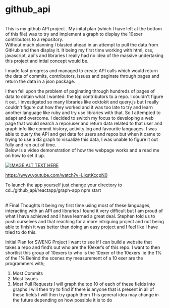 # github_api
<br/>
This is my github API project . My inital plan (which I have left at the bottom of this file) was to try and implement a graph to display the 10exer contributors to a repository.

<br />
Without much planning I blasted ahead in an attempt to pull the data from GitHub and then display it. It being my first time working with html, css, javascript, api's and libraries I really had no idea of the massive undertaking this project and intial concept would be.

I made fast progress and managed to create API calls which would return the data of commits, contributors, issues and paginate through pages and return the data in a json package.

I then fell upon the problem of paginating through hundreds of pages of data to obtain what I wanted: the top contributors to a repo. I couldn't figure it out. I investigated so many libraries like ocktokit and query.js but I really couldn't figure out how they worked and it was too late to try and learn another language like ruby and try use libraries with that. So I attempted to adapt and overcome. I decided to switch my focus to developing a web page that would search a repo/user and return data related to that user and graph info like commit history, activity log and favourite languages. I was able to query the API and get data for users and repos but when it came to trying to use a d3 graph to visualize this data, I was unable to figure it out fully and ran out of time.
<br />
Below is a video demonstration of how the webpage works and a read me on how to set it up. 

[![IMAGE ALT TEXT HERE](https://img.youtube.com/vi/LixstKccpN0/0.jpg)](https://www.youtube.com/watch?v=LixstKccpN0)

https://www.youtube.com/watch?v=LixstKccpN0

To launch the app yourself just change your directory to
cd../github_api/reactapp/graph-app
npm start

<br />
# Final Thoughts
It being my first time using most of these languages, interacting with an API and libraries I found it very difficult but I am proud of what I have achieved and I have learned a great deal. Stephen told us to push ourselves and that reaching for a more intriguing project and not being able to finish it was better than doing an easy project and I feel like I have tried to do this.
































Initial Plan for SWENG Project
I want to see if I can build a website that takes a repo and find’s out who are the
10exer’s of this repo. I want to then shortlist this group of 10exers to who is the
10exer of the 10exers .ie the 1% of the 1%
Behind the scenes my measurement of a 10 exer are the programmers with;
1. Most Commits
2. Most Issues
3. Most Pull Requests
I will graph the top 10 of each of these fields into graphs
I will then try to find if there is anyone that is present in all of these fields
I will then try graph them
This general idea may change in the future depending on how possible it is to do
